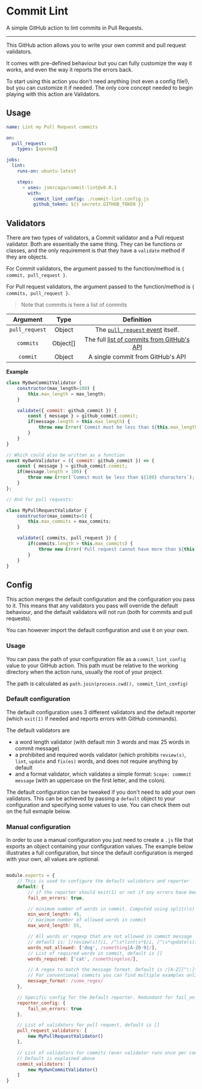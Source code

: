 # Commit Lint
 
A simple GitHub action to lint commits in Pull Requests.

---

This GitHub action allows you to write your own commit and pull request validators.

It comes with pre-defined behaviour but you can fully customize the way it works, and even the way it reports the errors back.

To start using this action you don't need anything (not even a config file!), but you can customize it if needed. The only core concept needed to begin
playing with this action are Validators.


## Usage

```yaml
name: Lint my Pull Request commits

on:
  pull_request:
    types: [opened]

jobs:
  lint:
    runs-on: ubuntu-latest

    steps:
      - uses: jsmrcaga/commit-lint@v0.0.1
        with:
          commit_lint_config: ./commit-lint.config.js
          github_token: ${{ secrets.GITHUB_TOKEN }}
```


## Validators

There are two types of validators, a Commit validator and a Pull request validator.
Both are essentially the same thing. They can be functions or classes, and the only requirement is that they have a `validate` method if they are objects.

For Commit validators, the argument passed to the function/method is `{ commit, pull_request }`.

For Pull request validators, the argument passed to the function/method is `{ commits, pull_request }`.
> Note that commits is here a list of commits

| Argument | Type | Definition |
|:--------:|:----:|:----------:|
| `pull_request` | Object | The [`pull_request` event](https://docs.github.com/en/developers/webhooks-and-events/webhooks/webhook-events-and-payloads#pull_request) itself. |
| `commits` | Object[] | The full [list of commits from GitHub's API](https://docs.github.com/en/rest/pulls/pulls#list-commits-on-a-pull-request) |
| `commit` | Object | A single commit from GitHub's API |

**Example**

```js
class MyOwnCommitValidator {
	constructor(max_length=100) {
		this.max_length = max_length;
	}

	validate({ commit: github_commit }) {
		const { message } = github_commit.commit;
		if(message.length > this.max_length) {
			throw new Error(`Commit must be less than ${this.max_length} characters`);
		}
	}
}

// Which could also be written as a function
const myOwnValidator = ({ commit: github_commit }) => {
	const { message } = github_commit.commit;
	if(message.length > 100) {
		throw new Error(`Commit must be less than ${100} characters`);
	}
};

// And for pull requests:

class MyPullRequestValidator {
	constructor(max_commits=5) {
		this.max_commits = max_commits;
	}

	validate({ commits, pull_request }) {
		if(commits.length > this.max_commits) {
			throw new Error(`Pull request cannot have more than ${this.max_commits} commits`);
		}
	}
}
```

## Config

This action merges the default configuration and the configuration you pass to it.
This means that any validators you pass will override the default behaviour, and the default validators will not run (both for commits and pull requests).

You can however import the default configuration and use it on your own.

### Usage

You can pass the path of your configuration file as a `commit_lint_config` value to your GitHub action.
This path must be relative to the working directory when the action runs, usually the root of your project.

The path is calculated as `path.join(process.cwd(), commit_lint_config)`

### Default configuration
The default configuration uses 3 different validators and the default reporter (which `exit(1)` if needed and reports errors with GitHub commands).

The default validators are
* a word length validator (with default min 3 words and max 25 words in commit message)
* a prohibited and required words validator (which prohibits `review(s)`, `lint`, `update` and `fix(es)` words, and does not require anything by default
* and a format validator, which validates a simple format: `Scope: commmit message` (with an uppercase on the first letter, and the colon).

The default configuration can be tweaked if you don't need to add your own validators. This can be achieved by passing a `default` object to your configuration and specifying some values to use. You can check them out on the full exmaple below.

### Manual configuration

In order to use a manual configuration you just need to create a `.js` file that exports an object containing your configuration values. The example below illustrates a full configuration, but since the default configuration
is merged with your own, all values are optional.

```js

module.exports = {
	// This is used to configure the default validators and reporter
	default: {
		// if the reporter should exit(1) or not if any errors have been raised
		fail_on_errors: true,

		// minimum number of words in commit. Computed using split(\s)
		min_word_length: 45,
		// maximum number of allowed words in commit
		max_word_length: 55,

		// All words or regexp that are not allowed in commit message
		// default is: [/review(s)?/i, /^\s*lint\s*$/i, /^\s*update(s)?\s*$/i, /^\s*fix(es)?\s*$/i],
		words_not_allowed: ['dog', /something[A-Z0-9]/],
		// List of required words in commit, default is []
		words_required: ['cat', /somethingelse/],

		// A regex to match the message format. Default is /[A-Z][^\:]+\:\s.+/
		// For conventional commits you can find multiple examples online
		message_format: /some_regex/
	},

	// Specific config for the Default reporter. Redundant for fail_on_errors
	reporter_config: {
		fail_on_errors: true
	},

	// List of validators for pull request, default is []
	pull_request_validators: [
		new MyPullRequestValidator()
	],

	// List of validators for commits (ever validator runs once per commit)
	// Default is explained above
	commit_validators: [
		new MyOwnCommitValidator()
	]
}
```
